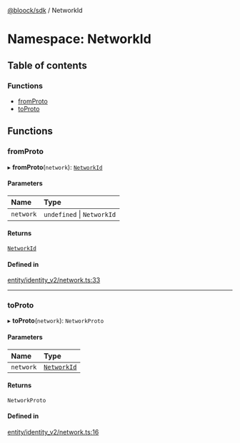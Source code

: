 [@bloock/sdk](../index.md) / NetworkId

# Namespace: NetworkId

## Table of contents

### Functions

- [fromProto](NetworkId.md#fromproto)
- [toProto](NetworkId.md#toproto)

## Functions

### fromProto

▸ **fromProto**(`network`): [`NetworkId`](../enums/NetworkId-1.md)

#### Parameters

| Name | Type |
| :------ | :------ |
| `network` | `undefined` \| `NetworkId` |

#### Returns

[`NetworkId`](../enums/NetworkId-1.md)

#### Defined in

[entity/identity_v2/network.ts:33](https://github.com/bloock/bloock-sdk/blob/587f793/languages/js/src/entity/identity_v2/network.ts#L33)

___

### toProto

▸ **toProto**(`network`): `NetworkProto`

#### Parameters

| Name | Type |
| :------ | :------ |
| `network` | [`NetworkId`](../enums/NetworkId-1.md) |

#### Returns

`NetworkProto`

#### Defined in

[entity/identity_v2/network.ts:16](https://github.com/bloock/bloock-sdk/blob/587f793/languages/js/src/entity/identity_v2/network.ts#L16)
